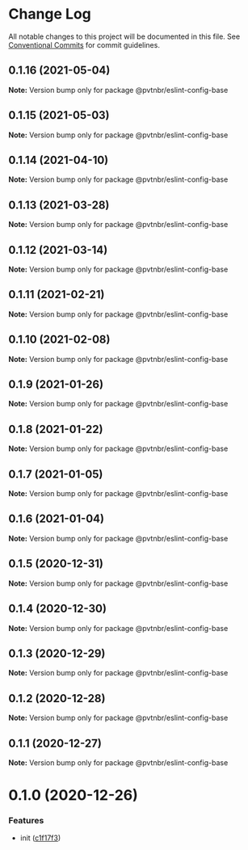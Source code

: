 # Change Log

All notable changes to this project will be documented in this file.
See [Conventional Commits](https://conventionalcommits.org) for commit guidelines.

## 0.1.16 (2021-05-04)

**Note:** Version bump only for package @pvtnbr/eslint-config-base





## 0.1.15 (2021-05-03)

**Note:** Version bump only for package @pvtnbr/eslint-config-base





## 0.1.14 (2021-04-10)

**Note:** Version bump only for package @pvtnbr/eslint-config-base





## 0.1.13 (2021-03-28)

**Note:** Version bump only for package @pvtnbr/eslint-config-base





## 0.1.12 (2021-03-14)

**Note:** Version bump only for package @pvtnbr/eslint-config-base





## 0.1.11 (2021-02-21)

**Note:** Version bump only for package @pvtnbr/eslint-config-base





## 0.1.10 (2021-02-08)

**Note:** Version bump only for package @pvtnbr/eslint-config-base





## 0.1.9 (2021-01-26)

**Note:** Version bump only for package @pvtnbr/eslint-config-base





## 0.1.8 (2021-01-22)

**Note:** Version bump only for package @pvtnbr/eslint-config-base





## 0.1.7 (2021-01-05)

**Note:** Version bump only for package @pvtnbr/eslint-config-base





## 0.1.6 (2021-01-04)

**Note:** Version bump only for package @pvtnbr/eslint-config-base





## 0.1.5 (2020-12-31)

**Note:** Version bump only for package @pvtnbr/eslint-config-base





## 0.1.4 (2020-12-30)

**Note:** Version bump only for package @pvtnbr/eslint-config-base





## 0.1.3 (2020-12-29)

**Note:** Version bump only for package @pvtnbr/eslint-config-base





## 0.1.2 (2020-12-28)

**Note:** Version bump only for package @pvtnbr/eslint-config-base





## 0.1.1 (2020-12-27)

**Note:** Version bump only for package @pvtnbr/eslint-config-base





# 0.1.0 (2020-12-26)


### Features

* init ([c1f17f3](https://github.com/privatenumber/eslint-config/commit/c1f17f362306285ad0459b04a4db84beee2da8af))

